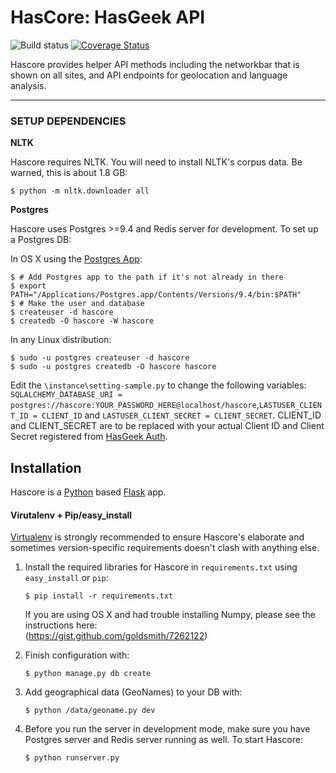 HasCore: HasGeek API
====================

![Build status](https://secure.travis-ci.org/hasgeek/hascore.png)
[![Coverage Status](https://coveralls.io/repos/hasgeek/hascore/badge.png?branch=master)](https://coveralls.io/r/hasgeek/hascore?branch=master)

Hascore provides helper API methods including the networkbar that is shown on all sites, and API endpoints for geolocation and language analysis.

-----
### SETUP DEPENDENCIES

__NLTK__

Hascore requires NLTK. You will need to install NLTK's corpus data. Be warned, this is about 1.8 GB:

    $ python -m nltk.downloader all
    
__Postgres__

Hascore uses Postgres >=9.4 and Redis server for development. To set up a Postgres DB:

In OS X using the [Postgres App](http://postgresapp.com):

    $ # Add Postgres app to the path if it's not already in there
    $ export PATH="/Applications/Postgres.app/Contents/Versions/9.4/bin:$PATH"
    $ # Make the user and database
    $ createuser -d hascore 
    $ createdb -O hascore -W hascore

In any Linux distribution:

    $ sudo -u postgres createuser -d hascore
    $ sudo -u postgres createdb -O hascore hascore
    
Edit the `\instance\setting-sample.py` to change the following variables: `SQLALCHEMY_DATABASE_URI = postgres://hascore:YOUR_PASSWORD_HERE@localhost/hascore`,`LASTUSER_CLIENT_ID = CLIENT_ID` and `LASTUSER_CLIENT_SECRET = CLIENT_SECRET`. CLIENT_ID and CLIENT_SECRET are to be replaced with your actual Client ID and Client Secret registered from [HasGeek Auth](https://auth.hasgeek.com/).

## Installation

Hascore is a [Python](https://www.python.org) based [Flask](http://flask.pocoo.org/) app.

#### Virutalenv + Pip/easy_install

[Virtualenv](docs.python-guide.org/en/latest/dev/virtualenvs/) is strongly recommended to ensure Hascore's elaborate and sometimes version-specific requirements doesn't clash with anything else.

1. Install the required libraries for Hascore in `requirements.txt` using `easy_install` or `pip`:

    `$ pip install -r requirements.txt`

   If you are using OS X and had trouble installing Numpy, please see the instructions here:            
   (https://gist.github.com/goldsmith/7262122)

  
2. Finish configuration with:

    `$ python manage.py db create`
    
3. Add geographical data (GeoNames) to your DB with:

    `$ python /data/geoname.py dev`

4. Before you run the server in development mode, make sure you have Postgres server and Redis server running as well. To start Hascore:

    `$ python runserver.py`
